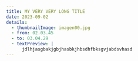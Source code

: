 ```yaml
---
title: MY VERY VERY LONG TITLE
date: 2023-09-02
details:
  - thumbnailImage: imagen00.jpg
  - from: 02.03.45
  - to: 03.04.29
  - textPreview: |
      jdlhjasgbakjgbjhasbkjhbsdhfbksgvjabdsvhasd
---
```

